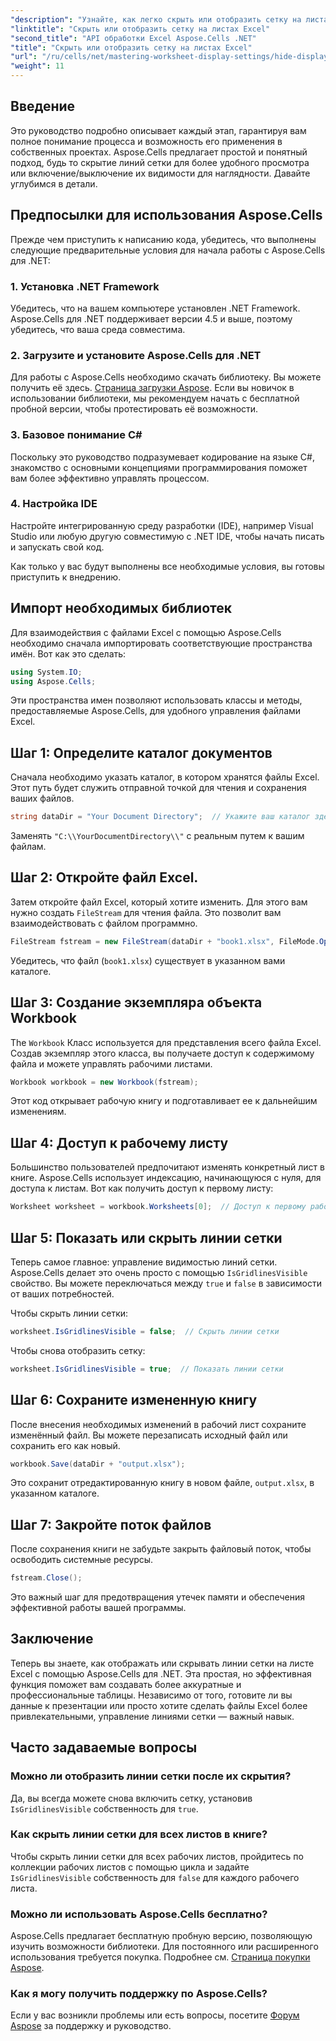 ```yaml
---
"description": "Узнайте, как легко скрыть или отобразить сетку на листах Excel с помощью Aspose.Cells для .NET. Это подробное руководство содержит пошаговые инструкции."
"linktitle": "Скрыть или отобразить сетку на листах Excel"
"second_title": "API обработки Excel Aspose.Cells .NET"
"title": "Скрыть или отобразить сетку на листах Excel"
"url": "/ru/cells/net/mastering-worksheet-display-settings/hide-display-gridlines/"
"weight": 11
---
```


## Введение

Это руководство подробно описывает каждый этап, гарантируя вам полное понимание процесса и возможность его применения в собственных проектах. Aspose.Cells предлагает простой и понятный подход, будь то скрытие линий сетки для более удобного просмотра или включение/выключение их видимости для наглядности. Давайте углубимся в детали.

## Предпосылки для использования Aspose.Cells

Прежде чем приступить к написанию кода, убедитесь, что выполнены следующие предварительные условия для начала работы с Aspose.Cells для .NET:

### 1. Установка .NET Framework
Убедитесь, что на вашем компьютере установлен .NET Framework. Aspose.Cells для .NET поддерживает версии 4.5 и выше, поэтому убедитесь, что ваша среда совместима.

### 2. Загрузите и установите Aspose.Cells для .NET
Для работы с Aspose.Cells необходимо скачать библиотеку. Вы можете получить её здесь. [Страница загрузки Aspose](https://releases.aspose.com/cells/net/). Если вы новичок в использовании библиотеки, мы рекомендуем начать с бесплатной пробной версии, чтобы протестировать её возможности.

### 3. Базовое понимание C#
Поскольку это руководство подразумевает кодирование на языке C#, знакомство с основными концепциями программирования поможет вам более эффективно управлять процессом.

### 4. Настройка IDE
Настройте интегрированную среду разработки (IDE), например Visual Studio или любую другую совместимую с .NET IDE, чтобы начать писать и запускать свой код.

Как только у вас будут выполнены все необходимые условия, вы готовы приступить к внедрению.

## Импорт необходимых библиотек

Для взаимодействия с файлами Excel с помощью Aspose.Cells необходимо сначала импортировать соответствующие пространства имён. Вот как это сделать:

```csharp
using System.IO;
using Aspose.Cells;
```

Эти пространства имен позволяют использовать классы и методы, предоставляемые Aspose.Cells, для удобного управления файлами Excel.

## Шаг 1: Определите каталог документов

Сначала необходимо указать каталог, в котором хранятся файлы Excel. Этот путь будет служить отправной точкой для чтения и сохранения ваших файлов.

```csharp
string dataDir = "Your Document Directory";  // Укажите ваш каталог здесь
```

Заменять `"C:\\YourDocumentDirectory\\"` с реальным путем к вашим файлам.

## Шаг 2: Откройте файл Excel.

Затем откройте файл Excel, который хотите изменить. Для этого вам нужно создать `FileStream` для чтения файла. Это позволит вам взаимодействовать с файлом программно.

```csharp
FileStream fstream = new FileStream(dataDir + "book1.xlsx", FileMode.Open);
```

Убедитесь, что файл (`book1.xlsx`) существует в указанном вами каталоге.

## Шаг 3: Создание экземпляра объекта Workbook

The `Workbook` Класс используется для представления всего файла Excel. Создав экземпляр этого класса, вы получаете доступ к содержимому файла и можете управлять рабочими листами.

```csharp
Workbook workbook = new Workbook(fstream);
```

Этот код открывает рабочую книгу и подготавливает ее к дальнейшим изменениям.

## Шаг 4: Доступ к рабочему листу

Большинство пользователей предпочитают изменять конкретный лист в книге. Aspose.Cells использует индексацию, начинающуюся с нуля, для доступа к листам. Вот как получить доступ к первому листу:

```csharp
Worksheet worksheet = workbook.Worksheets[0];  // Доступ к первому рабочему листу
```

## Шаг 5: Показать или скрыть линии сетки

Теперь самое главное: управление видимостью линий сетки. Aspose.Cells делает это очень просто с помощью `IsGridlinesVisible` свойство. Вы можете переключаться между `true` и `false` в зависимости от ваших потребностей.

Чтобы скрыть линии сетки:

```csharp
worksheet.IsGridlinesVisible = false;  // Скрыть линии сетки
```

Чтобы снова отобразить сетку:

```csharp
worksheet.IsGridlinesVisible = true;  // Показать линии сетки
```

## Шаг 6: Сохраните измененную книгу

После внесения необходимых изменений в рабочий лист сохраните изменённый файл. Вы можете перезаписать исходный файл или сохранить его как новый.

```csharp
workbook.Save(dataDir + "output.xlsx");
```

Это сохранит отредактированную книгу в новом файле, `output.xlsx`, в указанном каталоге.

## Шаг 7: Закройте поток файлов

После сохранения книги не забудьте закрыть файловый поток, чтобы освободить системные ресурсы.

```csharp
fstream.Close();
```

Это важный шаг для предотвращения утечек памяти и обеспечения эффективной работы вашей программы.

## Заключение

Теперь вы знаете, как отображать или скрывать линии сетки на листе Excel с помощью Aspose.Cells для .NET. Эта простая, но эффективная функция поможет вам создавать более аккуратные и профессиональные таблицы. Независимо от того, готовите ли вы данные к презентации или просто хотите сделать файлы Excel более привлекательными, управление линиями сетки — важный навык.

## Часто задаваемые вопросы

### Можно ли отобразить линии сетки после их скрытия?
Да, вы всегда можете снова включить сетку, установив `IsGridlinesVisible` собственность для `true`.

### Как скрыть линии сетки для всех листов в книге?
Чтобы скрыть линии сетки для всех рабочих листов, пройдитесь по коллекции рабочих листов с помощью цикла и задайте `IsGridlinesVisible` собственность для `false` для каждого рабочего листа.

### Можно ли использовать Aspose.Cells бесплатно?
Aspose.Cells предлагает бесплатную пробную версию, позволяющую изучить возможности библиотеки. Для постоянного или расширенного использования требуется покупка. Подробнее см. [Страница покупки Aspose](https://purchase.aspose.com/buy).

### Как я могу получить поддержку по Aspose.Cells?
Если у вас возникли проблемы или есть вопросы, посетите [Форум Aspose](https://forum.aspose.com/c/cells/9) за поддержку и руководство.